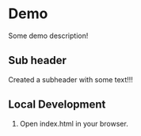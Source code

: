 # Demo

Some demo description!

## Sub header

Created a subheader with some text!!!

## Local Development

1. Open index.html in your browser.
